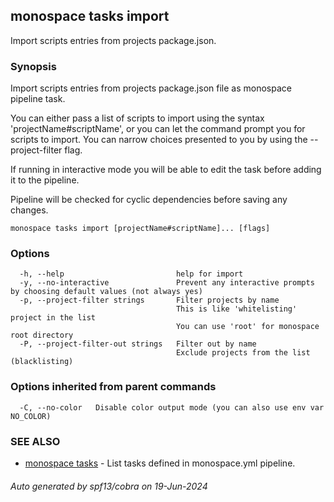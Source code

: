 ## monospace tasks import

Import scripts entries from projects package.json.

### Synopsis

Import scripts entries from projects package.json file as monospace pipeline task.

You can either pass a list of scripts to import using the syntax
'projectName#scriptName', or you can let the command prompt you for scripts to
import. You can narrow choices presented to you by using the --project-filter
flag. 

If running in interactive mode you will be able to edit the task before adding it
to the pipeline.

Pipeline will be checked for cyclic dependencies before saving any changes.


```
monospace tasks import [projectName#scriptName]... [flags]
```

### Options

```
  -h, --help                         help for import
  -y, --no-interactive               Prevent any interactive prompts by choosing default values (not always yes)
  -p, --project-filter strings       Filter projects by name
                                     This is like 'whitelisting' project in the list
                                     You can use 'root' for monospace root directory
  -P, --project-filter-out strings   Filter out by name
                                     Exclude projects from the list (blacklisting)
```

### Options inherited from parent commands

```
  -C, --no-color   Disable color output mode (you can also use env var NO_COLOR)
```

### SEE ALSO

* [monospace tasks](monospace_tasks.md)	 - List tasks defined in monospace.yml pipeline.

###### Auto generated by spf13/cobra on 19-Jun-2024
